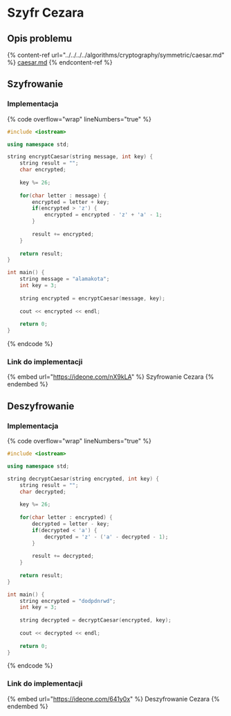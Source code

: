 # Szyfr Cezara

## Opis problemu

{% content-ref url="../../../../algorithms/cryptography/symmetric/caesar.md" %}
[caesar.md](../../../../algorithms/cryptography/symmetric/caesar.md)
{% endcontent-ref %}

## Szyfrowanie

### Implementacja

{% code overflow="wrap" lineNumbers="true" %}
```cpp
#include <iostream>

using namespace std;

string encryptCaesar(string message, int key) {
    string result = "";
    char encrypted;
    
    key %= 26;
    
    for(char letter : message) {
        encrypted = letter + key;
        if(encrypted > 'z') {
            encrypted = encrypted - 'z' + 'a' - 1;
        }
        
        result += encrypted;
    }
    
    return result;
}

int main() {
    string message = "alamakota";
    int key = 3;
    
    string encrypted = encryptCaesar(message, key);
    
    cout << encrypted << endl;
    
    return 0;
}
```
{% endcode %}

### Link do implementacji

{% embed url="https://ideone.com/nX9kLA" %}
Szyfrowanie Cezara
{% endembed %}

## Deszyfrowanie

### Implementacja

{% code overflow="wrap" lineNumbers="true" %}
```cpp
#include <iostream>

using namespace std;

string decryptCaesar(string encrypted, int key) {
    string result = "";
    char decrypted;
    
    key %= 26;
    
    for(char letter : encrypted) {
        decrypted = letter - key;
        if(decrypted < 'a') {
            decrypted = 'z' - ('a' - decrypted - 1);
        }
        
        result += decrypted;
    }
    
    return result;
}

int main() {
    string encrypted = "dodpdnrwd";
    int key = 3;
    
    string decrypted = decryptCaesar(encrypted, key);
    
    cout << decrypted << endl;
    
    return 0;
}
```
{% endcode %}

### Link do implementacji

{% embed url="https://ideone.com/641y0x" %}
Deszyfrowanie Cezara
{% endembed %}
